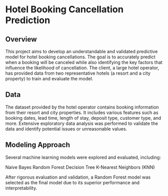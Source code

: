# Hotel Booking Cancellation Prediction
## Overview
This project aims to develop an understandable and validated predictive model for hotel booking cancellations. The goal is to accurately predict when a booking will be canceled while also identifying the key factors that influence the likelihood of cancellation. The client, a large hotel operator, has provided data from two representative hotels (a resort and a city property) to train and evaluate the model.

## Data
The dataset provided by the hotel operator contains booking information from their resort and city properties. It includes various features such as booking dates, lead time, length of stay, deposit type, customer type, and more. Extensive exploratory data analysis was performed to validate the data and identify potential issues or unreasonable values.

## Modeling Approach
Several machine learning models were explored and evaluated, including:

Naive Bayes
Random Forest
Decision Tree
K-Nearest Neighbors (KNN)

After rigorous evaluation and validation, a Random Forest model was selected as the final model due to its superior performance and interpretability.
